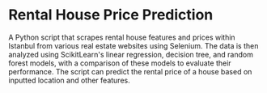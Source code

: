 # Rental House Price Prediction
 A Python script that scrapes rental house features and prices within Istanbul from various real estate websites using Selenium. The data is then analyzed using ScikitLearn's linear regression, decision tree, and random forest models, with a comparison of these models to evaluate their performance. The script can predict the rental price of a house based on inputted location and other features.
